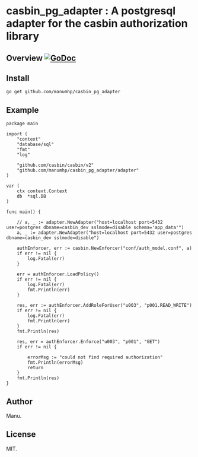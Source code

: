 # casbin_pg_adapter : A postgresql adapter for the casbin authorization library

## Overview [![GoDoc](https://godoc.org/github.com/manumhp/casbin_pg_adapter?status.svg)](https://godoc.org/github.com/manumhp/casbin_pg_adapter)

## Install

```
go get github.com/manumhp/casbin_pg_adapter
```

## Example

```
package main

import (
	"context"
	"database/sql"
	"fmt"
	"log"

	"github.com/casbin/casbin/v2"
	"github.com/manumhp/casbin_pg_adapter/adapter"
)

var (
	ctx context.Context
	db  *sql.DB
)

func main() {

	// a, _ := adapter.NewAdapter("host=localhost port=5432 user=postgres dbname=casbin_dev sslmode=disable schema='app_data'")
	a, _ := adapter.NewAdapter("host=localhost port=5432 user=postgres dbname=casbin_dev sslmode=disable")

	authEnforcer, err := casbin.NewEnforcer("conf/auth_model.conf", a)
	if err != nil {
		log.Fatal(err)
	}

	err = authEnforcer.LoadPolicy()
	if err != nil {
		log.Fatal(err)
		fmt.Println(err)
	}

	res, err := authEnforcer.AddRoleForUser("u003", "p001.READ_WRITE")
	if err != nil {
		log.Fatal(err)
		fmt.Println(err)
	}
	fmt.Println(res)

	res, err = authEnforcer.Enforce("u003", "p001", "GET")
	if err != nil {

		errorMsg := "could not find required authorization"
		fmt.Println(errorMsg)
		return
	}
	fmt.Println(res)
}

```

## Author

Manu.

## License

MIT.
